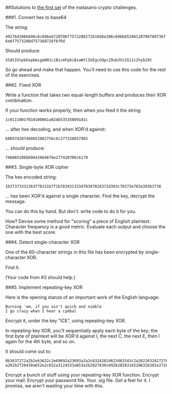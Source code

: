 ##Solutions to [the first set](http://cryptopals.com/sets/1/) of the matasano crypto challenges.

###1. Convert hex to base64

  The string:

  `49276d206b696c6c696e6720796f757220627261696e206c696b65206120706f69736f6e6f7573206d757368726f6f6d`

  Should produce:

  `SSdtIGtpbGxpbmcgeW91ciBicmFpbiBsaWtlIGEgcG9pc29ub3VzIG11c2hyb29t`

  So go ahead and make that happen. You'll need to use this code for the rest of the exercises.

###2. Fixed XOR

  Write a function that takes two equal-length buffers and produces their XOR combination.

  If your function works properly, then when you feed it the string:

  `1c0111001f010100061a024b53535009181c`

  ... after hex decoding, and when XOR'd against:

  `686974207468652062756c6c277320657965`

  ... should produce:

  `746865206b696420646f6e277420706c6179`

###3. Single-byte XOR cipher

  The hex encoded string:

  `1b37373331363f78151b7f2b783431333d78397828372d363c78373e783a393b3736`

  ... has been XOR'd against a single character. Find the key, decrypt the message.

  You can do this by hand. But don't: write code to do it for you.

  How? Devise some method for "scoring" a piece of English plaintext. Character frequency is a good metric. Evaluate each output and choose the one with the best score.

###4. Detect single-character XOR

  One of the 60-character strings in this file has been encrypted by single-character XOR.

  Find it.

  (Your code from #3 should help.)

###5. Implement repeating-key XOR

  Here is the opening stanza of an important work of the English language:

  ```
  Burning 'em, if you ain't quick and nimble
  I go crazy when I hear a cymbal
  ```

  Encrypt it, under the key "ICE", using repeating-key XOR.

  In repeating-key XOR, you'll sequentially apply each byte of the key; the first byte of plaintext will be XOR'd against I, the next C, the next E, then I again for the 4th byte, and so on.

  It should come out to:

  ```
  0b3637272a2b2e63622c2e69692a23693a2a3c6324202d623d63343c2a26226324272765272
  a282b2f20430a652e2c652a3124333a653e2b2027630c692b20283165286326302e27282f
  ```

  Encrypt a bunch of stuff using your repeating-key XOR function. Encrypt your mail. Encrypt your password file. Your .sig file. Get a feel for it. I promise, we aren't wasting your time with this.